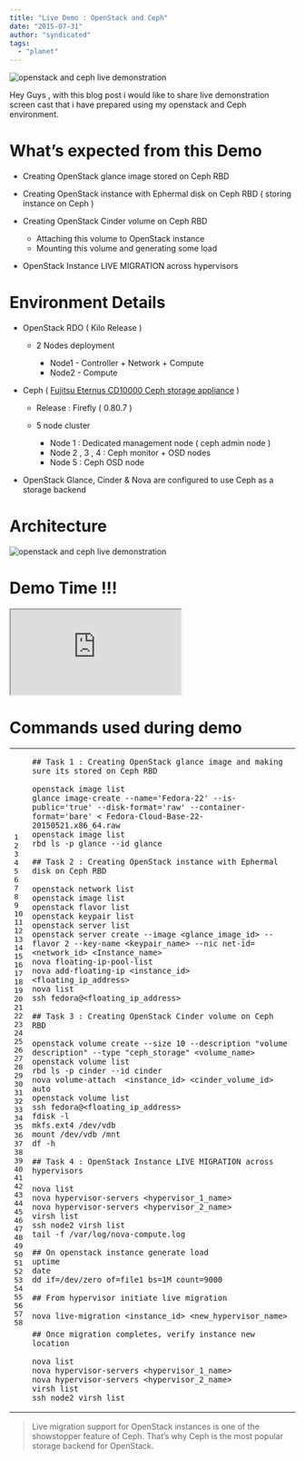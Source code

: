 ```yaml
---
title: "Live Demo : OpenStack and Ceph"
date: "2015-07-31"
author: "syndicated"
tags: 
  - "planet"
---
```


![openstack and ceph live demonstration](images/live-demo-openstack-ceph.jpg "openstack and ceph live demonstration")

Hey Guys , with this blog post i would like to share live demonstration screen cast that i have prepared using my openstack and Ceph environment.

# What’s expected from this Demo

- Creating OpenStack glance image stored on Ceph RBD
- Creating OpenStack instance with Ephermal disk on Ceph RBD ( storing instance on Ceph )
- Creating OpenStack Cinder volume on Ceph RBD
    
    - Attaching this volume to OpenStack instance
    - Mounting this volume and generating some load
- OpenStack Instance LIVE MIGRATION across hypervisors

# Environment Details

- OpenStack RDO ( Kilo Release )
    
    - 2 Nodes deployment
        
        - Node1 - Controller + Network + Compute
        - Node2 - Compute
- Ceph ( [Fujitsu Eternus CD10000 Ceph storage appliance](http://www.fujitsu.com/global/products/computing/storage/eternus-cd/) )
    
    - Release : Firefly ( 0.80.7 )
    - 5 node cluster
        
        - Node 1 : Dedicated management node ( ceph admin node )
        - Node 2 , 3 , 4 : Ceph monitor + OSD nodes
        - Node 5 : Ceph OSD node
- OpenStack Glance, Cinder & Nova are configured to use Ceph as a storage backend

# Architecture

![openstack and ceph live demonstration](images/live-demo-openstack-ceph-architecture.png "openstack and ceph live demonstration")

# Demo Time !!!

<iframe src="http://www.youtube.com/embed/rctzxGzQcDs" allowfullscreen></iframe>

# Commands used during demo

<table><tbody><tr><td class="gutter"><pre class="line-numbers"><span class="line-number">1</span>
<span class="line-number">2</span>
<span class="line-number">3</span>
<span class="line-number">4</span>
<span class="line-number">5</span>
<span class="line-number">6</span>
<span class="line-number">7</span>
<span class="line-number">8</span>
<span class="line-number">9</span>
<span class="line-number">10</span>
<span class="line-number">11</span>
<span class="line-number">12</span>
<span class="line-number">13</span>
<span class="line-number">14</span>
<span class="line-number">15</span>
<span class="line-number">16</span>
<span class="line-number">17</span>
<span class="line-number">18</span>
<span class="line-number">19</span>
<span class="line-number">20</span>
<span class="line-number">21</span>
<span class="line-number">22</span>
<span class="line-number">23</span>
<span class="line-number">24</span>
<span class="line-number">25</span>
<span class="line-number">26</span>
<span class="line-number">27</span>
<span class="line-number">28</span>
<span class="line-number">29</span>
<span class="line-number">30</span>
<span class="line-number">31</span>
<span class="line-number">32</span>
<span class="line-number">33</span>
<span class="line-number">34</span>
<span class="line-number">35</span>
<span class="line-number">36</span>
<span class="line-number">37</span>
<span class="line-number">38</span>
<span class="line-number">39</span>
<span class="line-number">40</span>
<span class="line-number">41</span>
<span class="line-number">42</span>
<span class="line-number">43</span>
<span class="line-number">44</span>
<span class="line-number">45</span>
<span class="line-number">46</span>
<span class="line-number">47</span>
<span class="line-number">48</span>
<span class="line-number">49</span>
<span class="line-number">50</span>
<span class="line-number">51</span>
<span class="line-number">52</span>
<span class="line-number">53</span>
<span class="line-number">54</span>
<span class="line-number">55</span>
<span class="line-number">56</span>
<span class="line-number">57</span>
<span class="line-number">58</span>
</pre></td><td class="code"><pre><code class="bash"><span class="line"><span class="c">## Task 1 : Creating OpenStack glance image and making sure its stored on Ceph RBD</span>
</span><span class="line">
</span><span class="line">openstack image list
</span><span class="line">glance image-create --name<span class="o">=</span><span class="s1">'Fedora-22'</span> --is-public<span class="o">=</span><span class="s1">'true'</span> --disk-format<span class="o">=</span><span class="s1">'raw'</span> --container-format<span class="o">=</span><span class="s1">'bare'</span> &lt; Fedora-Cloud-Base-22-20150521.x86_64.raw
</span><span class="line">openstack image list
</span><span class="line">rbd ls -p glance --id glance
</span><span class="line">
</span><span class="line"><span class="c">## Task 2 : Creating OpenStack instance with Ephermal disk on Ceph RBD</span>
</span><span class="line">
</span><span class="line">openstack network list
</span><span class="line">openstack image list
</span><span class="line">openstack flavor list
</span><span class="line">openstack keypair list
</span><span class="line">openstack server list
</span><span class="line">openstack server create --image &lt;glance_image_id&gt; --flavor <span class="m">2</span> --key-name &lt;keypair_name&gt; --nic net-id<span class="o">=</span>&lt;network_id&gt; &lt;Instance_name&gt;
</span><span class="line">nova floating-ip-pool-list
</span><span class="line">nova add-floating-ip &lt;instance_id&gt; &lt;floating_ip_address&gt;
</span><span class="line">nova list
</span><span class="line">ssh fedora@&lt;floating_ip_address&gt;
</span><span class="line">
</span><span class="line"><span class="c">## Task 3 : Creating OpenStack Cinder volume on Ceph RBD</span>
</span><span class="line">
</span><span class="line">openstack volume create --size <span class="m">10</span> --description <span class="s2">"volume description"</span> --type <span class="s2">"ceph_storage"</span> &lt;volume_name&gt;
</span><span class="line">openstack volume list
</span><span class="line">rbd ls -p cinder --id cinder
</span><span class="line">nova volume-attach  &lt;instance_id&gt; &lt;cinder_volume_id&gt; auto
</span><span class="line">openstack volume list
</span><span class="line">ssh fedora@&lt;floating_ip_address&gt;
</span><span class="line">fdisk -l
</span><span class="line">mkfs.ext4 /dev/vdb
</span><span class="line">mount /dev/vdb /mnt
</span><span class="line">df -h
</span><span class="line">
</span><span class="line"><span class="c">## Task 4 : OpenStack Instance LIVE MIGRATION across hypervisors</span>
</span><span class="line">
</span><span class="line">nova list
</span><span class="line">nova hypervisor-servers &lt;hypervisor_1_name&gt;
</span><span class="line">nova hypervisor-servers &lt;hypervisor_2_name&gt;
</span><span class="line">virsh list
</span><span class="line">ssh node2 virsh list
</span><span class="line">tail -f /var/log/nova-compute.log
</span><span class="line">
</span><span class="line"><span class="c">## On openstack instance generate load</span>
</span><span class="line">uptime
</span><span class="line">date
</span><span class="line">dd <span class="k">if</span><span class="o">=</span>/dev/zero <span class="nv">of</span><span class="o">=</span>file1 <span class="nv">bs</span><span class="o">=</span>1M <span class="nv">count</span><span class="o">=</span><span class="m">9000</span>
</span><span class="line">
</span><span class="line"><span class="c">## From hypervisor initiate live migration</span>
</span><span class="line">
</span><span class="line">nova live-migration &lt;instance_id&gt; &lt;new_hypervisor_name&gt;
</span><span class="line">
</span><span class="line"><span class="c">## Once migration completes, verify instance new location</span>
</span><span class="line">
</span><span class="line">nova list
</span><span class="line">nova hypervisor-servers &lt;hypervisor_1_name&gt;
</span><span class="line">nova hypervisor-servers &lt;hypervisor_2_name&gt;
</span><span class="line">virsh list
</span><span class="line">ssh node2 virsh list
</span></code></pre></td></tr></tbody></table>

> Live migration support for OpenStack instances is one of the showstopper feature of Ceph. That’s why Ceph is the most popular storage backend for OpenStack.
